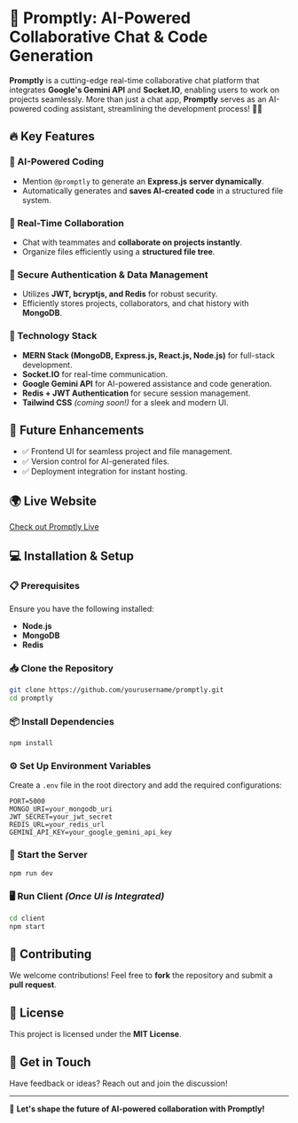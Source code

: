 # 🚀 Promptly: AI-Powered Collaborative Chat & Code Generation

**Promptly** is a cutting-edge real-time collaborative chat platform that integrates **Google's Gemini API** and **Socket.IO**, enabling users to work on projects seamlessly. More than just a chat app, **Promptly** serves as an AI-powered coding assistant, streamlining the development process! 🧠✨

## 🔥 Key Features

### 🤖 AI-Powered Coding
- Mention `@promptly` to generate an **Express.js server dynamically**.
- Automatically generates and **saves AI-created code** in a structured file system.

### 🔄 Real-Time Collaboration
- Chat with teammates and **collaborate on projects instantly**.
- Organize files efficiently using a **structured file tree**.

### 🔐 Secure Authentication & Data Management
- Utilizes **JWT, bcryptjs, and Redis** for robust security.
- Efficiently stores projects, collaborators, and chat history with **MongoDB**.

### 📡 Technology Stack
- **MERN Stack (MongoDB, Express.js, React.js, Node.js)** for full-stack development.
- **Socket.IO** for real-time communication.
- **Google Gemini API** for AI-powered assistance and code generation.
- **Redis + JWT Authentication** for secure session management.
- **Tailwind CSS** *(coming soon!)* for a sleek and modern UI.

## 🔮 Future Enhancements
- ✅ Frontend UI for seamless project and file management.
- ✅ Version control for AI-generated files.
- ✅ Deployment integration for instant hosting.

## 🌍 Live Website
[Check out Promptly Live](https://lnkd.in/gg5ru2_q)

## 💻 Installation & Setup

### 📋 Prerequisites
Ensure you have the following installed:
- **Node.js**
- **MongoDB**
- **Redis**

### 📥 Clone the Repository
```sh
git clone https://github.com/yourusername/promptly.git
cd promptly
```

### 📦 Install Dependencies
```sh
npm install
```

### ⚙️ Set Up Environment Variables
Create a `.env` file in the root directory and add the required configurations:
```env
PORT=5000
MONGO_URI=your_mongodb_uri
JWT_SECRET=your_jwt_secret
REDIS_URL=your_redis_url
GEMINI_API_KEY=your_google_gemini_api_key
```

### 🚀 Start the Server
```sh
npm run dev
```

### 🖥️ Run Client *(Once UI is Integrated)*
```sh
cd client
npm start
```

## 🤝 Contributing
We welcome contributions! Feel free to **fork** the repository and submit a **pull request**.

## 📜 License
This project is licensed under the **MIT License**.

## 📢 Get in Touch
Have feedback or ideas? Reach out and join the discussion!

---

🚀 **Let's shape the future of AI-powered collaboration with Promptly!**

